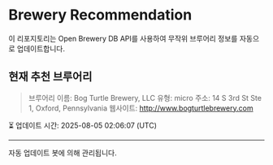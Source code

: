 # Brewery Recommendation

이 리포지토리는 Open Brewery DB API를 사용하여 무작위 브루어리 정보를 자동으로 업데이트합니다.

## 현재 추천 브루어리
> 브루어리 이름: Bog Turtle Brewery, LLC
유형: micro
주소: 14 S 3rd St Ste 1, Oxford, Pennsylvania
웹사이트: http://www.bogturtlebrewery.com

⏳ 업데이트 시간: 2025-08-05 02:06:07 (UTC)

---
자동 업데이트 봇에 의해 관리됩니다.